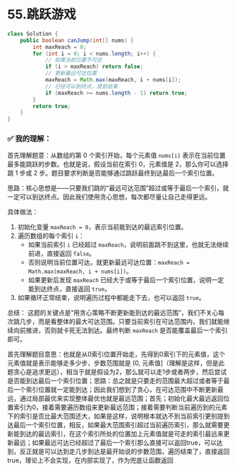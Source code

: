 # 55.跳跃游戏

```java
class Solution {
    public boolean canJump(int[] nums) {
        int maxReach = 0;
        for (int i = 0; i < nums.length; i++) {
            // 如果当前位置不可达
            if (i > maxReach) return false;
            // 更新最远可达位置
            maxReach = Math.max(maxReach, i + nums[i]);
            // 已经可以到终点，提前结束
            if (maxReach >= nums.length - 1) return true;
        }
        return true;
    }
}

```



### ✅ 我的理解：

首先理解题意：从数组的第 0 个索引开始，每个元素值 `nums[i]` 表示在当前位置最多能跳跃的步数。也就是说，假设当前在索引 0，元素值是 2，那么你可以选择跳 1 步或 2 步。题目要求判断是否能够通过跳跃最终到达最后一个索引位置。

思路：核心思想是——只要我们跳的“最远可达范围”超过或等于最后一个索引，就一定可以到达终点。因此我们使用贪心思想，每次都尽量让自己走得更远。

具体做法：

1. 初始化变量 `maxReach = 0`，表示当前能到达的最远索引位置。
2. 遍历数组的每个索引 `i`：
    - 如果当前索引 `i` 已经超过 `maxReach`，说明前面跳不到这里，也就无法继续前进，直接返回 `false`。
    - 否则说明当前位置可达，就更新最远可达位置：`maxReach = Math.max(maxReach, i + nums[i])`。
    - 如果更新后发现 `maxReach` 已经大于或等于最后一个索引位置，说明一定能到达终点，直接返回 `true`。
3. 如果循环正常结束，说明遍历过程中都能走下去，也可以返回 `true`。

总结：
这题的关键点是“用贪心策略不断更新能到达的最远范围”，我们不关心每次跳几步，而是看整体的最大可达范围。只要当前索引在可达范围内，我们就能继续向前推进，否则就卡死无法到达。最终判断 `maxReach` 是否能覆盖最后一个索引即可。

首先理解题目意思：也就是从0索引位置开始走，先得到0索引下的元素值，这个元素值就是表示能够走多少步，步数范围就是 (0, 元素值]（理解是这样，但是此题贪心是追求更远），相当于就是假设为2，那么就可以走1步或者两步，然后尝试是否能到达最后一个索引位置；思路：总之就是只要走的范围最大超过或者等于最后一个索引位置就一定能到达；因此我们想到了贪心，在可达范围中不断更新最远，通过局部最优来实现整体最优也就是最远范围；首先；初始化最大最远返回位置索引为0，接着需要遍历数组来更新最远范围；接着需要判断当前遍历到的元素下的索引是否比最大范围还大，如果是这样，说明根本就达不到当前索引更别提到达最后一个索引位置，相反，如果最大范围索引超过当前遍历索引，那么就需要更新能到达的最远索引，在这个索引所处的位置加上元素值就是可走的索引最远来更新最远；如果最远可达已经超过了最后一个索引那么直接可以返回true，可以达到，反正就是可以达到走几步到达是最开始说的步数范围，遍历结束了，直接返回true，理论上不会实现，在内部实现了，作为兜底让函数返回

